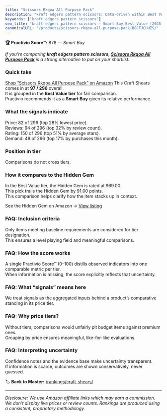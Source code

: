 ```yaml
---
title: "Scissors Rkqoa All Purpose Pack"
description: "kraft edgers pattern scissors: Data-driven within Best Value ranking using the Practivio Score™. Positioned by quality, value, demand, findability, momentum."
keywords: ["kraft edgers pattern scissors"]
seo_title: "kraft edgers pattern scissors — Smart Buy Best Value (2025)"
canonicalURL: "/products/scissors-rkqoa-all-purpose-pack-B0CFJCHHZS/"
---
```


**🏆 Practivio Score™:** 878 — _Smart Buy_


*If you're comparing **kraft edgers pattern scissors**, **[Scissors Rkqoa All Purpose Pack](https://www.amazon.com/dp/B0CFJCHHZS?tag=practivio-20)** is a strong alternative to put on your shortlist.*
### Quick take
[Shop “Scissors Rkqoa All Purpose Pack” on Amazon](https://www.amazon.com/dp/B0CFJCHHZS?tag=practivio-20)
This Craft Shears comes in at **97 / 296** overall.  
It is grouped in the **Best Value tier** for fair comparison.  
Practivio recommends it as a **Smart Buy** given its relative performance.

### What the signals indicate
Price: 82 of 296 (top 28% lowest price).  
Reviews: 94 of 296 (top 32% by review count).  
Rating: 150 of 296 (top 51% by average stars).  
Demand: 48 of 296 (top 17% by purchases this month).

### Position in tier
Comparisons do not cross tiers.

### How it compares to the Hidden Gem
In the Best Value tier, the Hidden Gem is rated at 969.00.  
This pick trails the Hidden Gem by 91.00 points.  
This comparison helps clarify how the item stacks up in context.  

See the Hidden Gem on Amazon → [View listing](https://www.amazon.com/dp/B07TT1SFYL?tag=practivio-20)

### FAQ: Inclusion criteria
Only items meeting baseline requirements are considered for tier designation.  
This ensures a level playing field and meaningful comparisons.

### FAQ: How the score works
A single Practivio Score™ (0–100) distills observed indicators into one comparable metric per tier.  
When information is missing, the score explicitly reflects that uncertainty.

### FAQ: What “signals” means here
We treat signals as the aggregated inputs behind a product’s comparative standing in its price tier.

### FAQ: Why price tiers?
Without tiers, comparisons would unfairly pit budget items against premium ones.  
Grouping by price ensures meaningful, like-for-like evaluations.

### FAQ: Interpreting uncertainty
Confidence notes and the evidence base make uncertainty transparent.  
If information is scarce, outcomes are shown conservatively, never guessed.


🏷️ **Back to Master:** [/rankings/craft-shears/](/rankings/craft-shears/)

---
_Disclosure: We use Amazon affiliate links which may earn a commission. We don’t display live prices or review counts. Rankings are produced using a consistent, proprietary methodology._
